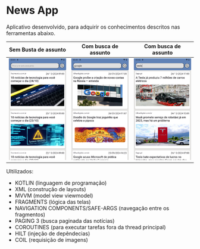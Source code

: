 # News App

Aplicativo desenvolvido, para adquirir os conhecimentos descritos nas ferramentas abaixo.

| Sem Busta de assunto           | Com busca de assunto                                  | Com busca de assunto                                |
|-----------------------------|-----------------------------------------------------------|-----------------------------------------------------------|
| ![Screenshot](screenshots/Screenshot_20241026-034116.png) | ![Screenshot](screenshots/Screenshot_20241026-034134.png) | ![Screenshot](screenshots/Screenshot_20241026-034202.png) |

Ultilizados:
* KOTLIN (linguagem de programação)
* XML (construção de layouts)
* MVVM (model view viewmodel)
* FRAGMENTS (lógica das telas)
* NAVIGATION COMPONENTS/SAFE-ARGS (navegação entre os fragmentos)
* PAGING 3 (busca paginada das notícias)
* COROUTINES (para executar tarefas fora da thread principal)
* HILT (injeção de depêndecias)
* COIL (requisição de imagens)
